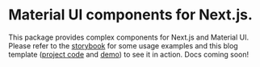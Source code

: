 # Material UI components for Next.js.

This package provides complex components for Next.js and Material UI. Please refer to the [storybook](https://egvelho.github.io/next-mui) for some usage examples and this blog template ([project code](https://github.com/egvelho/next-material-netlify-cms-blog) and [demo](https://egvelho-blog-template.netlify.app/)) to see it in action. Docs coming soon!
